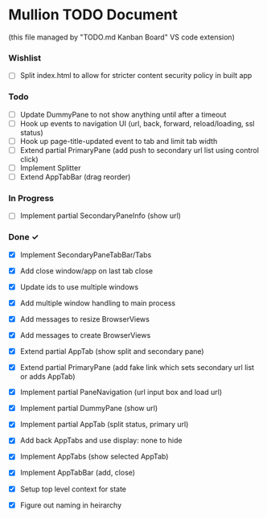 # Mullion TODO Document

(this file managed by "TODO.md Kanban Board" VS code extension)

### Wishlist

- [ ] Split index.html to allow for stricter content security policy in built app  

### Todo

- [ ] Update DummyPane to not show anything until after a timeout
- [ ] Hook up events to navigation UI (url, back, forward, reload/loading, ssl status)
- [ ] Hook up page-title-updated event to tab and limit tab width
- [ ] Extend partial PrimaryPane (add push to secondary url list using control click)  
- [ ] Implement Splitter  
- [ ] Extend AppTabBar (drag reorder)  

### In Progress

- [ ] Implement partial SecondaryPaneInfo (show url)  

### Done ✓

- [x] Implement SecondaryPaneTabBar/Tabs  
- [x] Add close window/app on last tab close
- [x] Update ids to use multiple windows
- [x] Add multiple window handling to main process
- [x] Add messages to resize BrowserViews
- [x] Add messages to create BrowserViews
- [x] Extend partial AppTab (show split and secondary pane)  
- [x] Extend partial PrimaryPane (add fake link which sets secondary url list or adds AppTab)  
- [x] Implement partial PaneNavigation (url input box and load url)  
- [x] Implement partial DummyPane (show url)  
- [x] Implement partial AppTab (split status, primary url)  
- [x] Add back AppTabs and use display: none to hide  
- [x] Implement AppTabs (show selected AppTab)  
- [x] Implement AppTabBar (add, close)  
- [x] Setup top level context for state  
- [x] Figure out naming in heirarchy  

